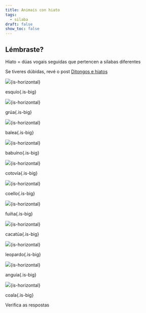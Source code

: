 ```yaml
---
title: Animais con hiato
tags:
  - silaba
draft: false
show_toc: false
---
```

## Lémbraste?

<article>

Hiato = dúas vogais seguidas que pertencen a sílabas diferentes

Se tiveres dúbidas, revé o post [Ditongos e hiatos](https://laurarubio.net/posts/ditongos-e-hiatos/)

</article>

![](/img/esquio_hiato.jpg){is-horizontal}

esqu<e-answer>ío</e-answer>{.is-big}

![](/img/grua_hiato.jpg){is-horizontal}

gr<e-answer>úa</e-answer>{.is-big}

![](/img/balea_hiato.jpg){is-horizontal}

bal<e-answer>ea</e-answer>{.is-big}

![](/img/babuino_hiato.jpg){is-horizontal}

bab<e-answer>uí</e-answer>no{.is-big}

![](/img/cotovia_hiato.jpg){is-horizontal}

cotov<e-answer>ía</e-answer>{.is-big}

![](/img/coello_hiato.jpg){is-horizontal}

c<e-answer>oe</e-answer>llo{.is-big}

![](/img/fuiña_hiato.jpg){is-horizontal}

f<e-answer>uí</e-answer>ña{.is-big}

![](/img/cacatua_hiato.jpg){is-horizontal}

cacat<e-answer>úa</e-answer>{.is-big}

![](/img/leopardo_hiato.jpg){is-horizontal}

l<e-answer>eo</e-answer>pardo{.is-big}

![](/img/anguia_hiato.jpg){is-horizontal}

angu<e-answer>ía</e-answer>{.is-big}

![](/img/coala_hiato.jpg){is-horizontal}

c<e-answer>oa</e-answer>la{.is-big}

<e-validate>Verifica as respostas</e-validate>
